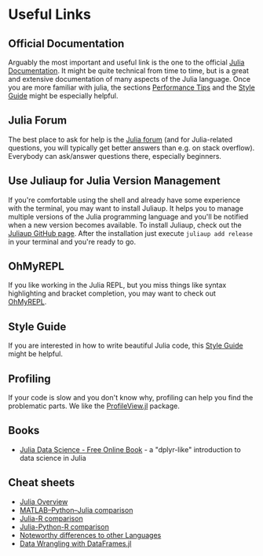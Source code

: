 # Useful Links

## Official Documentation

Arguably the most important and useful link is the one to the official [Julia Documentation](https://docs.julialang.org/en/v1/). It might be quite technical from time to time, but is a great and extensive documentation of many aspects of the Julia language. Once you are more familiar with julia, the sections [Performance Tips](https://docs.julialang.org/en/v1/manual/performance-tips/) and the [Style Guide](https://docs.julialang.org/en/v1/manual/style-guide/) might be especially helpful.

## Julia Forum

The best place to ask for help is the [Julia forum](https://discourse.julialang.org/) (and for Julia-related questions, you will typically get better answers than e.g. on stack overflow). Everybody can ask/answer questions there, especially beginners.

## Use Juliaup for Julia Version Management

If you're comfortable using the shell and already have some experience with the terminal, you may want to install Juliaup.
It helps you to manage multiple versions of the Julia programming language and you'll be notified when a new version becomes available.
To install Juliaup, check out the [Juliaup GitHub page](https://github.com/JuliaLang/juliaup).
After the installation just execute `juliaup add release` in your terminal and you're ready to go.

## OhMyREPL

If you like working in the Julia REPL, but you miss things like syntax highlighting and bracket completion, you may want to check out [OhMyREPL](https://github.com/KristofferC/OhMyREPL.jl).

## Style Guide

If you are interested in how to write beautiful Julia code, this [Style Guide](https://github.com/invenia/BlueStyle) might be helpful.

## Profiling
If your code is slow and you don't know why, profiling can help you find the problematic parts.
We like the [ProfileView.jl](https://github.com/timholy/ProfileView.jl) package.

## Books
- [Julia Data Science - Free Online Book](https://juliadatascience.io) -  a "dplyr-like" introduction to data science in Julia

## Cheat sheets
- [Julia Overview](https://cheatsheet.juliadocs.org/)
- [MATLAB–Python–Julia comparison](https://cheatsheets.quantecon.org/)
- [Julia-R comparison](https://teramonagi.github.io/julia-r-cheat-sheet/)
- [Julia-Python-R comparison](https://github.com/sswatson/cheatsheets/blob/master/jpr-cheatsheet.pdf)
- [Noteworthy differences to other Languages](https://docs.julialang.org/en/v1/manual/noteworthy-differences/)
- [Data Wrangling with DataFrames.jl](https://ahsmart.com/assets/pages/data-wrangling-with-data-frames-jl-cheat-sheet/DataFramesCheatSheet_v1.x_rev1.pdf)



